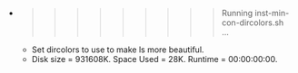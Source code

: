 * >>>>>>>>> Running inst-min-con-dircolors.sh ...
  * Set dircolors to use  to make ls more beautiful.
  * Disk size = 931608K. Space Used = 28K. Runtime = 00:00:00:00.
